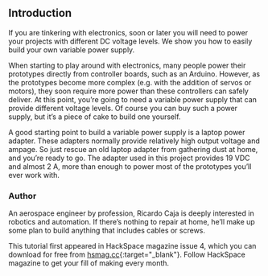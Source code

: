 ## Introduction

If you are tinkering with electronics, soon or later you will need to power your projects with different DC voltage levels. We show you how to easily build your own variable power supply.

When starting to play around with electronics, many people power their prototypes directly from controller boards, such as an Arduino. However, as the prototypes become more complex (e.g. with the addition of servos or motors), they soon require more power than these controllers can safely deliver. At this point, you’re going to need a variable power supply that can provide different voltage levels. Of course you can buy such a power supply, but it’s a piece of cake to build one yourself.

A good starting point to build a variable power supply is a laptop power adapter. These adapters normally provide relatively high output voltage and ampage. So just rescue an old laptop adapter from gathering dust at home, and you’re ready to go. The adapter used in this project provides 19 VDC and almost 2 A, more than enough to power most of the prototypes you’ll ever work with. 

### Author
An aerospace engineer by profession, Ricardo Caja is deeply interested in robotics and automation. If there’s nothing to repair at home, he’ll make up some plan to build anything that includes cables or screws. 

This tutorial first appeared in HackSpace magazine issue 4, which you can download for free from [hsmag.cc](https://hsmag.cc){:target="_blank"}. Follow HackSpace magazine to get your fill of making every month.
